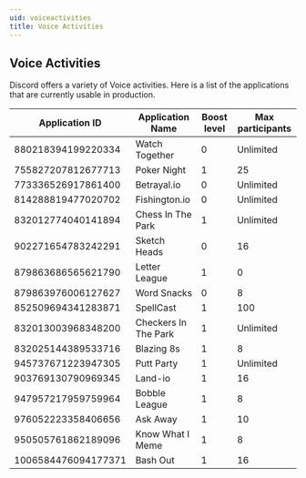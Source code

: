 ```yaml
---
uid: voiceactivities
title: Voice Activities
---
```


## Voice Activities

Discord offers a variety of Voice activities. Here is a list of the applications that are currently usable in production.

| Application ID                      | Application Name                                         | Boost level                                                                                                 | Max participants
| ------------------------ | --------------------------------------------- | ----------------------------------------------------------------------------------------------------------- | ----------- |
880218394199220334 | Watch Together | 0 | Unlimited
755827207812677713 | Poker Night | 1 | 25
773336526917861400 | Betrayal.io | 0 | Unlimited
814288819477020702 | Fishington.io | 0 | Unlimited
832012774040141894 | Chess In The Park | 1 | Unlimited
902271654783242291 | Sketch Heads | 0 | 16
879863686565621790 | Letter League | 1 | 0
879863976006127627 | Word Snacks | 0 | 8
852509694341283871 | SpellCast | 1 | 100
832013003968348200 | Checkers In The Park | 1 | Unlimited
832025144389533716 | Blazing 8s | 1 | 8
945737671223947305 | Putt Party | 1 | Unlimited
903769130790969345 | Land-io | 1 | 16
947957217959759964 | Bobble League | 1 | 8
976052223358406656 | Ask Away | 1 | 10
950505761862189096 | Know What I Meme | 1 | 8
1006584476094177371 | Bash Out | 1 | 16


